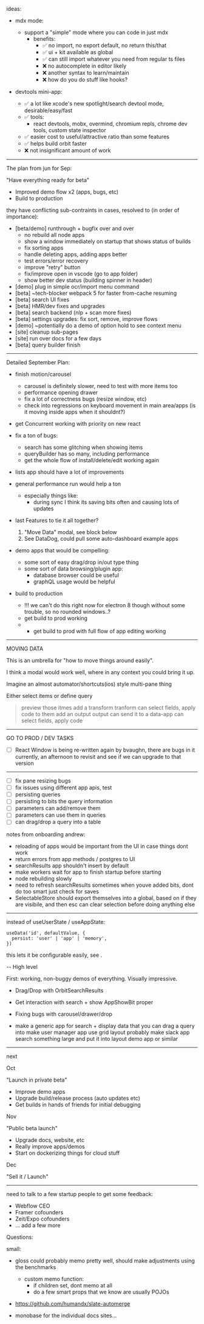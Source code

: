 ideas:

- mdx mode:

  - support a "simple" mode where you can code in just mdx
    - benefits:
      - ✅ no import, no export default, no return this/that
      - ✅ ui + kit available as global
      - ✅ can still import whatever you need from regular ts files
      - ❌ no autocomplete in editor likely
      - ❌ another syntax to learn/maintain
      - ❌ how do you do stuff like hooks?

- devtools mini-app:
  - ✅ a lot like xcode's new spotlight/search devtool mode, desirable/easy/fast
  - ✅ tools:
    - react devtools, mobx, overmind, chromium repls, chrome dev tools, custom state inspector
  - ✅ easier cost to useful/attractive ratio than some features
  - ✅ helps build orbit faster
  - ❌ not insignificant amount of work

---

The plan from jun for Sep:

"Have everything ready for beta"

- Improved demo flow x2 (apps, bugs, etc)
- Build to production

they have conflicting sub-contraints in cases, resolved to (in order of importance):

- [beta/demo] runthrough + bugfix over and over
  - no rebuild all node apps
  - show a window immediately on startup that shows status of builds
  - fix sorting apps
  - handle deleting apps, adding apps better
  - test errors/error recovery
  - improve "retry" button
  - fix/improve open in vscode (go to app folder)
  - show better dev status (building spinner in header)
- [demo] plug in simple ocr/import menu command
- [beta] ~tech-blocker webpack 5 for faster from-cache resuming
- [beta] search UI fixes
- [beta] HMR/dev fixes and upgrades
- [beta] search backend (nlp + scan more fixes)
- [beta] settings upgrades: fix sort, remove, improve flows
- [demo] ~potentially do a demo of option hold to see context menu
- [site] cleanup sub-pages
- [site] run over docs for a few days
- [beta] query builder finish

---

Detailed September Plan:

- finish motion/carousel

  - carousel is definitely slower, need to test with more items too
  - performance opening drawer
  - fix a lot of correctness bugs (resize window, etc)
  - check into regressions on keyboard movement in main area/apps (is it moving inside apps when it
    shouldnt?)

- get Concurrent working with priority on new react
- fix a ton of bugs:

  - search has some glitching when showing items
  - queryBuilder has so many, including performance
  - get the whole flow of install/delete/edit working again

- lists app should have a lot of improvements
- general performance run would help a ton

  - especially things like:
    - during sync I think its saving bits often and causing lots of updates

- last Features to tie it all together?

  1. "Move Data" modal, see block below
  2. See DataDog, could pull some auto-dashboard example apps

- demo apps that would be compelling:

  - some sort of easy drag/drop in/out type thing
  - some sort of data browsing/plugin app:
    - database browser could be useful
    - graphQL usage would be helpful

- build to production
  - !!! we can't do this right now for electron 8 though without some trouble, so no rounded
    windows..?
  - get build to prod working
  - - get build to prod with full flow of app editing working

---

MOVING DATA

This is an umbrella for "how to move things around easily".

I think a modal would work well, where in any context you could bring it up.

Imagine an almost automator/shortcuts(ios) style multi-pane thing

Either select items or define query

> preview those itmes add a transform tranform can select fields, apply code to them add an output
> output can send it to a data-app can select fields, apply code

---

GO TO PROD / DEV TASKS

- [ ] React Window is being re-written again by bvaughn, there are bugs in it currently, an
      afternoon to revisit and see if we can upgrade to that version

---

- [ ] fix pane resizing bugs
- [ ] fix issues using different app apis, test
- [ ] persisting queries
- [ ] persisting to bits the query information
- [ ] parameters can add/remove them
- [ ] parameters can use them in queries
- [ ] can drag/drop a query into a table

notes from onboarding andrew:

- reloading of apps would be important from the UI in case things dont work
- return errors from app methods / postgres to UI
- searchResults app shouldn't insert by default
- make workers wait for app to finish startup before starting
- node rebuilding slowly
- need to refresh searchResults sometimes when youve added bits, dont do too smart just check for
  saves
- SelectableStore should export themselves into a global, based on if they are visibile, and then
  esc can clear selection before doing anything else

---

instead of useUserState / useAppState:

```
useData('id', defaultValue, {
  persist: 'user' | 'app' | 'memory',
})
```

this lets it be configurable easily, see <Flow />.

<Flow persistStep="user" persistData="app" />

-- High level

First: working, non-buggy demos of everything. Visually impressive.

- Drag/Drop with OrbitSearchResults
- Get interaction with search + show AppShowBit proper
- Fixing bugs with carousel/drawer/drop

- make a generic app for search + display data that you can drag a query into make user manager app
  use grid layout probably make slack app search something large and put it into layout demo app or
  similar

---

next

Oct

"Launch in private beta"

- Improve demo apps
- Upgrade build/release process (auto updates etc)
- Get builds in hands of friends for initial debugging

Nov

"Public beta launch"

- Upgrade docs, website, etc
- Really improve apps/demos
- Start on dockerizing things for cloud stuff

Dec

"Sell it / Launch"

---

need to talk to a few startup people to get some feedback:

- Webflow CEO
- Framer cofounders
- Zeit/Expo cofounders
- ... add a few more

Questions:

small:

- gloss could probably memo pretty well, should make adjustments using the benchmarks

  - custom memo function:
    - if children set, dont memo at all
    - do a few smart props that we know are usually POJOs

- https://github.com/humandx/slate-automerge

- monobase for the individual docs sites...
